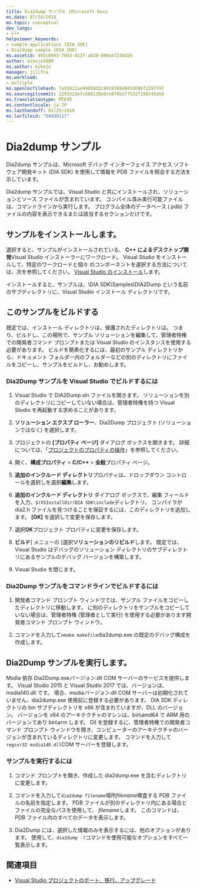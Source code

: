 ```yaml
---
title: Dia2dump サンプル |Microsoft Docs
ms.date: 07/24/2018
ms.topic: conceptual
dev_langs:
- C++
helpviewer_keywords:
- sample applications [DIA SDK]
- Dia2dump sample [DIA SDK]
ms.assetid: 492c0893-7043-452f-a020-890a47230d20
author: mikejo5000
ms.author: mikejo
manager: jillfra
ms.workload:
- multiple
ms.openlocfilehash: 7a91b12ae49028d2c84c8308d043d69bf2297797
ms.sourcegitcommit: 2193323efc608118e0ce6f6b2ff532f158245d56
ms.translationtype: MTE95
ms.contentlocale: ja-JP
ms.lasthandoff: 01/25/2019
ms.locfileid: "54939117"
---
```

# <a name="dia2dump-sample"></a>Dia2dump サンプル

Dia2dump サンプルは、Microsoft デバッグ インターフェイス アクセス ソフトウェア開発キット (DIA SDK) を使用して情報を PDB ファイルを照会する方法を示しています。

Dia2dump サンプルでは、Visual Studio と共にインストールされ、ソリューションとソース ファイルが含まれています。 コンパイル済み実行可能ファイルは、コマンドラインから実行します。 プログラム全体のデータベース (.pdb) ファイルの内容を表示できるまたは該当するセクションだけです。

## <a name="install-the-sample"></a>サンプルをインストールします。

選択すると、サンプルがインストールされている、 **C++ によるデスクトップ開発**Visual Studio インストーラーにワークロード。 Visual Studio をインストールして、特定のワークロードと個々 のコンポーネントを選択する方法については、次を参照してください。 [Visual Studio のインストール](../../install/install-visual-studio.md)します。

インストールすると、サンプルは、\DIA SDK\Samples\DIA2Dump という名前のサブディレクトリに、Visual Studio インストール ディレクトリです。

## <a name="build-the-sample"></a>このサンプルをビルドする

既定では、インストール ディレクトリは、保護されたディレクトリは。 つまり、ビルドし、この場所で、サンプル ソリューションを編集して、管理者特権での開発者コマンド プロンプトまたは Visual Studio のインスタンスを使用する必要があります。 ビルドを簡素化するには、最初のサンプル ディレクトリから、ドキュメント フォルダー内のフォルダーなどの別のディレクトリにファイルをコピーし、サンプルをビルドし、お勧めします。

### <a name="to-build-the-dia2dump-sample-in-visual-studio"></a>Dia2Dump サンプルを Visual Studio でビルドするには

1. Visual Studio で DIA2Dump.sln ファイルを開きます。 ソリューションを別のディレクトリにコピーしていない場合は、管理者特権を持つ Visual Studio を再起動する求めることがあります。

1. **ソリューション エクスプ ローラー**、Dia2Dump プロジェクト (ソリューションではなく) を選択します。

1. プロジェクトの **[プロパティ ページ]** ダイアログ ボックスを開きます。 詳細については、「[プロジェクトのプロパティの操作](/cpp/ide/working-with-project-properties)」を参照してください。

1. 開く、**構成プロパティ** > **C/C++** > **全般**プロパティ ページ。

1. **追加のインクルード ディレクトリ**プロパティは、ドロップダウン コントロールを選択しを選択**編集**します。

1. **追加のインクルード ディレクトリ** ダイアログ ボックスで、編集 フィールドを入力、`$(VSInstallDir)DIA SDK\include`ディレクトリ。 コンパイラが dia2.h ファイルを見つけることを保証するには、このディレクトリを追加します。 **[OK]** を選択して変更を保存します。

1. 選択**OK**プロジェクト プロパティに変更を保存します。

1. **ビルド**] メニューの [選択**ソリューションのリビルド**します。 既定では、Visual Studio はデバッグのソリューション ディレクトリのサブディレクトリにあるサンプルのデバッグ バージョンを構築します。

1. Visual Studio を閉じます。

### <a name="to-build-the-dia2dump-sample-at-the-command-line"></a>Dia2Dump サンプルをコマンドラインでビルドするには

1. 開発者コマンド プロンプト ウィンドウでは、サンプル ファイルをコピーしたディレクトリに移動します。 に別のディレクトリをサンプルをコピーしていない場合は、管理者特権 (管理者として実行) を使用する必要があります開発者コマンド プロンプト ウィンドウ。

1. コマンドを入力して`nmake makefile`dia2dump.exe の既定のデバッグ構成を作成します。

## <a name="run-the-dia2dump-sample"></a>Dia2Dump サンプルを実行します。

Msdia 依存 Dia2Dump.exe*バージョン*.dll COM サーバーのサービスを提供します。 Visual Studio 2015 と Visual Studio 2017 では、バージョンは、msdia140.dll です。 場合、msdia*バージョン*.dll COM サーバーは初期化されていません、dia2dump.exe 使用前に登録する必要があります。 DIA SDK ディレクトリの bin サブディレクトリを x86 が含まれていますが、DLL のバージョン。 バージョンを x64 のアーキテクチャのマシンは、bin\amd64 で ARM 用のバージョンであり bin\arm します。 Dll を登録するに、管理者特権での開発者コマンド プロンプト ウィンドウを開き、コンピューターのアーキテクチャのバージョンが含まれているディレクトリに変更します。 コマンドを入力して`regsvr32 msdia140.dll`COM サーバーを登録します。

### <a name="to-run-the-sample"></a>サンプルを実行するには

1. コマンド プロンプトを開き、作成した dia2dump.exe を含むディレクトリに変更します。

1. コマンドを入力して`dia2dump filename`場所*filename*検査する PDB ファイルの名前を指定します。 PDB ファイルが別のディレクトリ内にある場合とファイルの完全なパスを使用して、 *filename*します。 このコマンドは、PDB ファイル内のすべてのデータを表示します。

1. Dia2Dump には、選択した情報のみを表示するには、他のオプションがあります。 使用して、`dia2dump -?`コマンドを使用可能なオプションをすべて一覧表示します。

## <a name="see-also"></a>関連項目

- [Visual Studio プロジェクトのポート、移行、アップグレード](../../porting/port-migrate-and-upgrade-visual-studio-projects.md)  
